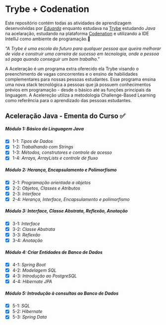 # Trybe + Codenation

Este repositório contém todas as atividades de aprendizagem desenvolvidas por _[Eduarda](https://www.linkedin.com/in/eduarda-wiltiner-reis-santana-45b87518b/)_ enquanto estudava na [Trybe](https://www.betrybe.com/) estudando *Java* na acelaração, estudando na plataforma [Codenation](https://www.codenation.dev/) e utilizando a IDE IntelliJ como ambiente de programação.:rocket:

_"A Trybe é uma escola do futuro para qualquer pessoa que queira melhorar de vida e construir uma carreira de sucesso em tecnologia, onde a pessoa só paga quando conseguir um bom trabalho."_

A Aceleração é um programa extra oferecido ela Trybe visando o preenchimento de vagas concorrentes e o ensino de habilidades complementares para nossas pessoas estudantes. Esse programa ensina uma nova stack tecnológica a pessoas que já possuem conhecimentos prévios em programação - desde o básico até as funções principais da linguagem. A Acelereção utiliza a metodologia Challenge-Based Learning como referência para o aprendizado das pessoas estudantes. 

## Aceleração Java - Ementa do Curso :white_check_mark:

##### Módulo 1: Básico da Linguagem Java

- [X] 1-1: _Tipos de Dados_
- [X] 1-2: _Trabalhando com Strings_
- [X] 1-3: _Métodos, construtores e controle de acesso_
- [X] 1-4: _Arrays, ArrayLists e controle de fluxo_

##### Módulo 2: Herança, Encapsulamento e Polimorfismo

- [X] 2-1: _Programação orientada a objetos_
- [X] 2-2: _Objetos, Classes e Atributos_
- [X] 2-3: _Interface_
- [X] 2-4: _Herança, Interface, Encapsulamento e polimorfismo_

##### Módulo 3: Interface, Classe Abstrata, Reflexão, Anotação

- [X] 3-1: _Interface_
- [X] 3-2: _Classe Abstrata_
- [X] 3-3: _Reflexão_
- [X] 3-4: _Anotação_

##### Módulo 4: Criar Entidades de Banco de Dados

- [X] 4-1: _Spring Boot_
- [X] 4-2: _Modelagem SQL_
- [X] 4-3: _Introdução ao PostgreSQL_
- [X] 4-4: _Hibernate JPA_

##### Módulo 5: Introdução à consultas ao Banco de Dados

- [X] 5-1: _SQL_
- [X] 5-2: _Hibernate_
- [X] 5-3: _Spring Data_
